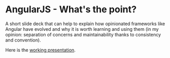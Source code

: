 # AngularJS - What's the point?

A short slide deck that can help to explain how opinionated frameworks like Angular have evolved and why it is worth learning and using them (in my opinion: separation of concerns and maintainability thanks to consistency and convention). 

Here is the [working presentation](http://jimsangwine.github.io/angularjs-whats-the-point-presentation/presentation).
